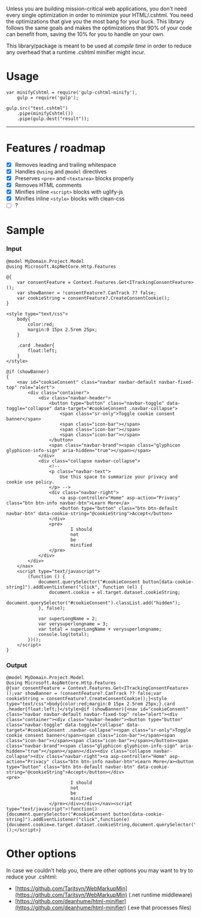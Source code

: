 Unless you are building mission-critical web applications, you don't need every single optimization in order
to minimize your HTML/.cshtml. You need the optimizations that give you the most bang for your buck. This library 
follows the same goals and makes the optimizations that 90% of your code can benefit from, saving the 10% for you
to handle on your own. 

This library/package is meant to be used at *compile time* in order to reduce any overhead that a runtime 
.cshtml minifier might incur.
 

# Usage
```
var minifyCshtml = require('gulp-cshtml-minify'),
    gulp = require('gulp');

gulp.src("test.cshtml")
    .pipe(minifyCshtml())
    .pipe(gulp.dest("result"));
```
---

# Features / roadmap
- [X] Removes leading and trailing whitespace
- [X] Handles `@using` and `@model` directives
- [X] Preserves `<pre>` and `<textarea>` blocks properly
- [X] Removes HTML comments
- [X] Minifies inline `<script>` blocks with uglify-js
- [X] Minifies inline `<style>` blocks with clean-css
- [ ] ?

# Sample
### Input
```
@model MyDomain.Project.Model
@using Microsoft.AspNetCore.Http.Features

@{
    var consentFeature = Context.Features.Get<ITrackingConsentFeature>();
    var showBanner = !consentFeature?.CanTrack ?? false;
    var cookieString = consentFeature?.CreateConsentCookie();
}

<style type="text/css">
    body{
        color:red;
        margin:0 15px 2.5rem 25px;
    }

    .card .header{
        float:left;
    }
</style>

@if (showBanner)
{
    <nav id="cookieConsent" class="navbar navbar-default navbar-fixed-top" role="alert">
        <div class="container">
            <div class="navbar-header">
                <button type="button" class="navbar-toggle" data-toggle="collapse" data-target="#cookieConsent .navbar-collapse">
                    <span class="sr-only">Toggle cookie consent banner</span>
                    <span class="icon-bar"></span>
                    <span class="icon-bar"></span>
                    <span class="icon-bar"></span>
                </button>
                <span class="navbar-brand"><span class="glyphicon glyphicon-info-sign" aria-hidden="true"></span></span>
            </div>
            <div class="collapse navbar-collapse">
                <!-- 
                <p class="navbar-text">
                    Use this space to summarize your privacy and cookie use policy.
                </p> -->
                <div class="navbar-right">
                    <a asp-controller="Home" asp-action="Privacy" class="btn btn-info navbar-btn">Learn More</a>
                    <button type="button" class="btn btn-default navbar-btn" data-cookie-string="@cookieString">Accept</button>
                </div>
                <pre>
                        I should
                        not
                        be
                        minified
                </pre>
            </div>
        </div>
    </nav>
    <script type="text/javascript">
        (function () {
            document.querySelector("#cookieConsent button[data-cookie-string]").addEventListener("click", function (el) {
                document.cookie = el.target.dataset.cookieString;
                document.querySelector("#cookieConsent").classList.add("hidden");
            }, false);

            var superLongName = 2;
            var verysuperlongname = 3;
            var total = superLongName + verysuperlongname;
            console.log(total);
        })();
    </script>
}
```

### Output
```
@model MyDomain.Project.Model
@using Microsoft.AspNetCore.Http.Features
@{var consentFeature = Context.Features.Get<ITrackingConsentFeature>();var showBanner = !consentFeature?.CanTrack ?? false;var cookieString = consentFeature?.CreateConsentCookie();}<style type="text/css">body{color:red;margin:0 15px 2.5rem 25px;}.card .header{float:left;}</style>@if (showBanner){<nav id="cookieConsent" class="navbar navbar-default navbar-fixed-top" role="alert"><div class="container"><div class="navbar-header"><button type="button" class="navbar-toggle" data-toggle="collapse" data-target="#cookieConsent .navbar-collapse"><span class="sr-only">Toggle cookie consent banner</span><span class="icon-bar"></span><span class="icon-bar"></span><span class="icon-bar"></span></button><span class="navbar-brand"><span class="glyphicon glyphicon-info-sign" aria-hidden="true"></span></span></div><div class="collapse navbar-collapse"><div class="navbar-right"><a asp-controller="Home" asp-action="Privacy" class="btn btn-info navbar-btn">Learn More</a><button type="button" class="btn btn-default navbar-btn" data-cookie-string="@cookieString">Accept</button></div>
<pre>
                        I should
                        not
                        be
                        minified
                </pre></div></div></nav><script type="text/javascript">!function(){document.querySelector("#cookieConsent button[data-cookie-string]").addEventListener("click",function(e){document.cookie=e.target.dataset.cookieString,document.querySelector("#cookieConsent").classList.add("hidden")},!1);console.log(5)}();</script>}
```

# Other options
In case we couldn't help you, there are other options you may want to try to reduce your .cshtml:

* [https://github.com/Taritsyn/WebMarkupMin](https://github.com/Taritsyn/WebMarkupMin) (.net runtime middleware)
* [https://github.com/deanhume/html-minifier](https://github.com/deanhume/html-minifier) (.exe that processes files)